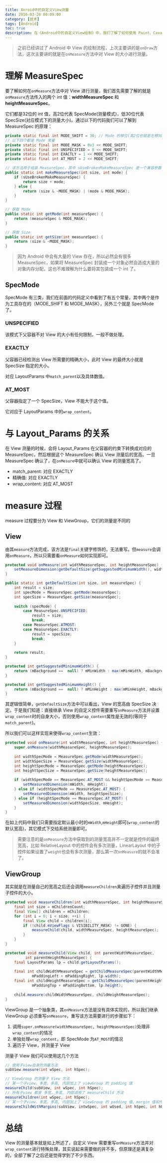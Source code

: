 ```yaml
---
title: Anroid中的自定义View测量
date: 2016-03-26 00:09:00
category: [技术]
tags: [Android]
toc: true
description: 在《Android中的自定义View绘制》中，我们了解了如何使用 Paint、Cavans 等类来绘制 View，但当时的例子中，所有的自定义 View 如果不指定为特定的大小，都是直接占满父容器的。那么我们这篇文章就主要讲解如何测量自定义 View 的大小并对 wrap_content 进行处理。
---
```


> 之前已经讲过了 Android 中 View 的绘制流程，上次主要讲的是`onDraw`方法，这次主要讲的就是在`onMeasure`方法中对 View 的大小进行测量。

# 理解 MeasureSpec

要了解如何在`onMeasure`方法中对 View 进行测量，我们首先需要了解的就是`onMeasure`方法传入的两个 int 值：**widthMeasureSpec** 和 **heightMeasureSpec**。

它们都是32位的 int 值，高2位代表 SpecMode(测量模式)，低30位代表 SpecSize(对应模式下的测量大小)。通过以下的代码我们可以了解到 MeasureSpec 的原理：

```java
private static final int MODE_SHIFT = 30; // Mode 的移位(高2位也就是左移30位)
// 以下四个都是 Mode 常量
private static final int MODE_MASK = 0x3 << MODE_SHIFT;
private static final int UNSPECIFIED = 0 << MODE_SHIFT;
private static final int EXACTLY = 1 << MODE_SHIFT;
private static final int AT_MOST = 2 << MODE_SHIFT;

// 该方法用于组装 MeasureSpec，其中 sUseBrokenMakeMeasureSpec 是一个兼容参数，如果为 true 时可能会出错(sdk19之后默认走底下的逻辑)
public static int makeMeasureSpec(int size, int mode) {
	if (sUseBrokenMakeMeasureSpec) {
		return size + mode;
	} else {
		return (size & ~MODE_MASK) | (mode & MODE_MASK);
	}
}

// 获取 Mode
public static int getMode(int measureSpec) {
	return (measureSpec & MODE_MASK);
}

// 获取 Size
public static int getSize(int measureSpec) {
	return (size & ~MODE_MASK);
}
```

> 因为 Android 中会有大量的 View 存在，所以必然会有很多 MeasureSpec，如果将 MeasureSpec 封装成一个对象必然会造成大量的对象内存分配，这也不难理解为什么要将其包装成一个 int 了。

## SpecMode

SpecMode 有三类，我们在前面的代码定义中看到了有五个常量，其中两个是作为工具存在的（MODE_SHIFT 和 MODE_MASK），另外三个就是 SpecMode 了。

### UNSPECIFIED

该模式下父容器不对 View 的大小有任何限制，一般不做处理。

### EXACTLY

父容器已经检测出 View 所需要的精确大小，此时 View 的最终大小就是 SpecSize 指定的大小。

对应 LayoutParams 中`match_parent`以及具体数值。

### AT_MOST

父容器指定了一个 SpecSize，View 不能大于这个值。

它对应于 LayoutParams 中的`wrap_content`。

# 与 Layout_Params 的关系

在 View 测量的时候，会将 Layout_Params 在父容器的约束下转换成对应的 MeasureSpec，然后根据这个 MeasureSpec 确认 View 测量后的宽高。一旦 MeasureSpec 确认了，在`onMesure`中就可以确认 View 的测量宽高了。

* match_parent: 对应 EXACTLY
* 精确值: 对应 EXACTLY
* wrap_content: 对应 AT_MOST

# measure 过程

measure 过程要分为 View 和 ViewGroup，它们的测量是不同的

## View

由其`measure`方法完成，该方法是`final`关键字修饰的，无法重写。但`measure`会调用`onMeasure`，所以只需要看`onMeasure`如何实现即可。

```java
protected void onMeasure(int widthMeasureSpec, int heightMeasureSpec) {
	setMeasureDimension(getDefaultSize(getSuggestedMinimumWidth(), widthMeasureSpec), getDefaultSize(getSuggestedMinimumHeight(), HeightMeasureSpec));
}

public static int getDefaultSize(int size, int measureSpec) {
	int result = size;
	int specMode = MeasureSpec.getMode(measureSpec);
	int specSize = MeasureSpec.getSize(measureSpec);
	
	switch (specMode) {
		case MeasureSpec.UNSPECIFIED:
			result = size;
			break;
		case MeasureSpec.ATMOST:
		case MeasureSpec.EXACTLY:
			result = specSize;
			break;
	}
	
	return result;
}

protected int getSuggestedMinimumWidth() {
	return (mBackground ==  null) ? mMinWidth : max(mMinWidth, mBackground.getMinimumWidth());
}

protected int getSuggestedMinimumHeight() {
	return (mBackground ==  null) ? mMinHeight : max(mMinHeight, mBackground.getMinimumHeight());
}
```

其逻辑很简单，`getDefaultSize`方法中可以看出，View 的宽高由 SpecSize 决定。于是我们知道：直接继承 View 的自定义控件需要重写`onMeasure`方法并设置`wrap_content`时的自身大小，否则使用`wrap_content`属性是无效的(等同于`match_parent`)。

所以我们可以这样实现来使得`wrap_content`生效：

```java
protected void onMeasure(int widthMeasureSpec, int heightMeasureSpec) {
	super.onMeasure(widthMeasureSpec, heightMeasureSpec);
	
	int widthSpecMode = MeasureSpec.getMode(widthMeasureSpec);
	int widthSpecSize = MeasureSpec.getSize(widthMeasureSpec);
	int heightSpecMode = MeasureSpec.getMode(heightMeasureSpec);
	int heightSpecSize = MeasureSpec.getSize(heightMeasureSpec);
	
	if (widthSpecMode == MeasureSpec.AT_MOST && heightSpecMode == MeasureSpec.AT_MOST) {
		setMeasuredDimension(mWidth, mHeight);
	} else if (widthSpecMode == MeasureSpec.AT_MOST) {
		setMeasuredDimension(mWidth, heightSpecSize);
	} else if (heightSpecMode == MeasureSpec.AT_MOST) {
		setMeasuredDimension(widthSpecSize, mHeight);
	}
}
```

在如上代码中我们只需要指定默认最小时的`mWidth`,`mHeight`即可(`wrap_content`的默认宽高)，其它模式下交给系统测量即可。

> 需要注意的是`onMeasure`方法中获取到的测量宽高并不一定就是控件的最终宽高，比如 RelativeLayout 中的控件会有多次测量，LinearLayout 中的子控件如果设置了`weight`也会有多次测量，那么第一次`onMeasure`的就不会准了。

## ViewGroup

其实就是在测量自己的宽高之后还会调用`measureChildren`来遍历子控件并且测量子控件的大小。

```java
protected void measureChildren(int widthMeasureSpec, int heightMeasureSpec) {
	final int size = mChildrenCount;
	final View[] children = mChildren;
	for (int i = 0; i < size; ++i) {
		final View child = children[i];
		if ((child.mViewFlags & VISIBILITY_MASK) != GONE) {
			measureChild(child, widthMeasureSpec, heightMeasureSpec);
		}
	}
}

protected void measureChild(View child, int parentWidthMeasureSpec,  
         int parentHeightMeasureSpec) {  
	final LayoutParams lp = child.getLayoutParams();
	
	final int childWidthMeasureSpec = getChildMeasureSpec(parentWidthMeasureSpec, 
			mPaddingLeft + mPaddingRight, lp.width);  
	final int childHeightMeasureSpec = getChildMeasureSpec(parentHeightMeasureSpec, 
			mPaddingTop + mPaddingBottom, lp.height);
	
	child.measure(childWidthMeasureSpec, childHeightMeasureSpec);
}
```

ViewGroup 是一个抽象类，其`onMeasure`方法是没有具体实现的，所以我们继承 ViewGroup 必须重写`onMeasure`，重写该方法需要进行的步骤如下：

1. 调用`super.onMeasure(widthMeasureSpec, heightMeasureSpec)`处理非`wrap_content`的情况
2. 单独处理`wrap_content`，即 SpecMode 为`AT_MOST`的情况
3. 遍历子 View，并测量子 View

测量子 View 我们可以使用这几个方法

```java
// 使用子view自身的测量方法
subView.measure(int wSpec, int hSpec);

// ViewGroup 的测量子 View 方法
// 某一个子view，多宽，多高, 内部加上了 viewGroup 的 padding 值
measureChild(subView, int wSpec, int hSpec); 
// 所有子view 都是 多宽，多高, 内部调用了 measureChild 方法
measureChildren(int wSpec, int hSpec);
// 某一个子view，多宽，多高, 内部加上了 viewGroup 的 padding 值、margin 值和传入的宽高 wUsed、hUsed
measureChildWithMargins(subView, intwSpec, int wUsed, int hSpec, int hUsed); 

```

# 总结

View 的测量基本就是如上所述了，自定义 View 需要重写`onMeasure`方法并对`wrap_content`进行特殊处理，其实说起来需要做的并不多，但原理还是满复杂的，全部了解了之后还是觉得学到了不少东西。